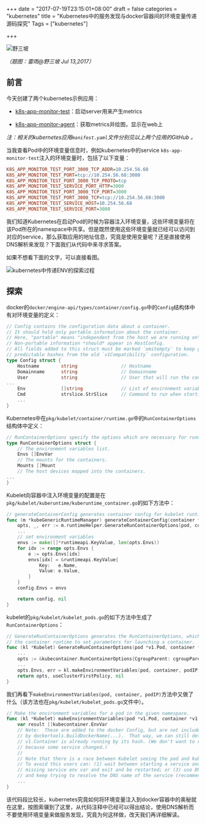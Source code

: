+++
date = "2017-07-19T23:15:01+08:00"
draft = false
categories = "kubernetes"
title = "Kubernetes中的服务发现与docker容器间的环境变量传递源码探究"
Tags = ["kubernetes"]

+++

![野三坡](http://olz1di9xf.bkt.clouddn.com/20170713077.jpg)

*（题图：雷雨@野三坡  Jul 13,2017）*

## 前言

今天创建了两个kubernetes示例应用：

- [k8s-app-monitor-test](https://github.com/rootsongjc/k8s-app-monitor-test)：启动server用来产生metrics


- [k8s-app-monitor-agent](https://github.com/rootsongjc/k8s-app-monitor-agent)：获取metrics并绘图，显示在web上

*注：相关的kubernetes应用`manifest.yaml`文件分别见以上两个应用的GitHub 。*

当我查看Pod中的环境变量信息时，例如kubernetes中的service `k8s-app-monitor-test`注入的环境变量时，包括了以下变量：

```ini
K8S_APP_MONITOR_TEST_PORT_3000_TCP_ADDR=10.254.56.68
K8S_APP_MONITOR_TEST_PORT=tcp://10.254.56.68:3000
K8S_APP_MONITOR_TEST_PORT_3000_TCP_PROTO=tcp
K8S_APP_MONITOR_TEST_SERVICE_PORT_HTTP=3000
K8S_APP_MONITOR_TEST_PORT_3000_TCP_PORT=3000
K8S_APP_MONITOR_TEST_PORT_3000_TCP=tcp://10.254.56.68:3000
K8S_APP_MONITOR_TEST_SERVICE_HOST=10.254.56.68
K8S_APP_MONITOR_TEST_SERVICE_PORT=3000
```

我们知道Kubernetes在启动Pod的时候为容器注入环境变量，这些环境变量将在该Pod所在的namespace中共享。但是既然使用这些环境变量就已经可以访问到对应的service，那么获取应用的地址信息，究竟是使用变量呢？还是直接使用DNS解析来发现？下面我们从代码中来寻求答案。

如果不想看下面的文字，可以直接看图。

![kubernetes中传递ENV的探索过程](http://olz1di9xf.bkt.clouddn.com/kubernetes-service-discovery-with-dns-or-env.png)

## 探索

docker的`docker/engine-api/types/container/config.go`中的`Config`结构体中有对环境变量的定义：

```Go
// Config contains the configuration data about a container.
// It should hold only portable information about the container.
// Here, "portable" means "independent from the host we are running on".
// Non-portable information *should* appear in HostConfig.
// All fields added to this struct must be marked `omitempty` to keep getting
// predictable hashes from the old `v1Compatibility` configuration.
type Config struct {
	Hostname        string                // Hostname
	Domainname      string                // Domainname
	User            string                // User that will run the command(s) inside the container
...
	Env             []string              // List of environment variable to set in the container
	Cmd             strslice.StrSlice     // Command to run when starting the container
	...
}
```

Kubernetes中在`pkg/kubelet/container/runtime.go`中的`RunContainerOptions`结构体中定义：

```go
// RunContainerOptions specify the options which are necessary for running containers
type RunContainerOptions struct {
	// The environment variables list.
	Envs []EnvVar
  	// The mounts for the containers.
	Mounts []Mount
	// The host devices mapped into the containers.
...
}
```

Kubelet向容器中注入环境变量的配置是在`pkg/kubelet/kuberuntime/kuberuntime_container.go`的如下方法中：

```Go
// generateContainerConfig generates container config for kubelet runtime v1.
func (m *kubeGenericRuntimeManager) generateContainerConfig(container *v1.Container, pod *v1.Pod, restartCount int, podIP, imageRef string) (*runtimeapi.ContainerConfig, error) {
    opts, _, err := m.runtimeHelper.GenerateRunContainerOptions(pod, container, podIP)
    ...
	// set environment variables
	envs := make([]*runtimeapi.KeyValue, len(opts.Envs))
	for idx := range opts.Envs {
		e := opts.Envs[idx]
		envs[idx] = &runtimeapi.KeyValue{
			Key:   e.Name,
			Value: e.Value,
		}
	}
	config.Envs = envs

	return config, nil
}
```

kubelet的`pkg/kubelet/kubelet_pods.go`的如下方法中生成了`RunContainerOptions`：

```Go
// GenerateRunContainerOptions generates the RunContainerOptions, which can be used by
// the container runtime to set parameters for launching a container.
func (kl *Kubelet) GenerateRunContainerOptions(pod *v1.Pod, container *v1.Container, podIP string) (*kubecontainer.RunContainerOptions, bool, error) {
	...
	opts := &kubecontainer.RunContainerOptions{CgroupParent: cgroupParent}
	...
	opts.Envs, err = kl.makeEnvironmentVariables(pod, container, podIP)
    return opts, useClusterFirstPolicy, nil
}
```

我们再看下`makeEnvironmentVariables(pod, container, podIP)`方法中又做了什么（该方法也在`pkg/kubelet/kubelet_pods.go`文件中）。

```Go
// Make the environment variables for a pod in the given namespace.
func (kl *Kubelet) makeEnvironmentVariables(pod *v1.Pod, container *v1.Container, podIP string) ([]kubecontainer.EnvVar, error) {
	var result []kubecontainer.EnvVar
	// Note:  These are added to the docker Config, but are not included in the checksum computed
	// by dockertools.BuildDockerName(...).  That way, we can still determine whether an
	// v1.Container is already running by its hash. (We don't want to restart a container just
	// because some service changed.)
	//
	// Note that there is a race between Kubelet seeing the pod and kubelet seeing the service.
	// To avoid this users can: (1) wait between starting a service and starting; or (2) detect
	// missing service env var and exit and be restarted; or (3) use DNS instead of env vars
	// and keep trying to resolve the DNS name of the service (recommended).
	...
}
```

该代码段比较长，kubernetes究竟如何将环境变量注入到docker容器中的奥秘就在这里，按图索骥到了这里，从代码注释中已经可以得出结论，使用DNS解析而不要使用环境变量来做服务发现，究竟为何这样做，改天我们再详细解读。